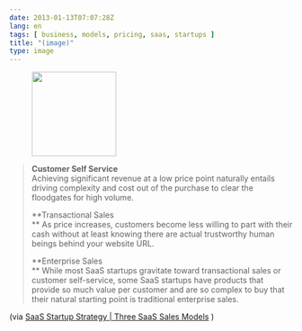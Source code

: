 ```yaml
---
date: 2013-01-13T07:07:28Z
lang: en
tags: [ business, models, pricing, saas, startups ]
title: "(image)"
type: image
---
```


<figure>
<a
href="https://hugo.ferreira.cc/customer-self-service-achieving-significant/attachment/570/"
rel="attachment"><img
src="/wp-content/uploads/2013/01/tumblr_mgkpmiFaca1qz82meo1_500-150x150.png"
width="150" height="150" /></a></figure>

> **Customer Self Service**\
> Achieving significant revenue at a low price point naturally entails
> driving complexity and cost out of the purchase to clear the
> floodgates for high volume.
>
> **Transactional Sales\
> ** As price increases, customers become less willing to part with
> their cash without at least knowing there are actual trustworthy human
> beings behind your website URL.
>
> **Enterprise Sales\
> ** While most SaaS startups gravitate toward transactional sales or
> customer self-service, some SaaS startups have products that provide
> so much value per customer and are so complex to buy that their
> natural starting point is traditional enterprise sales.

(via [SaaS Startup Strategy  |  Three SaaS Sales
Models](http://chaotic-flow.com/saas-startup-strategy-three-saas-sales-models/)
)

